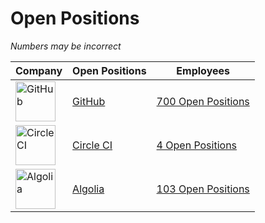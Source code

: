 # Open Positions

*Numbers may be incorrect*

| Company | Open Positions | Employees |
|---|---|---|
| <img src="https://cdn-icons-png.flaticon.com/512/25/25231.png" alt="GitHub" width="64px"/> | [GitHub](https://github.com/) | [700 Open Positions](https://github.com/about/careers) | ~2233 |
| <img src="https://mattermost.com/wp-content/uploads/2021/04/circleci-logo-stacked-fb-657e221fda1646a7e652c09c9fbfb2b0feb5d710089bb4d8e8c759d37a832694.png" alt="Circle CI" width="64px"/> | [Circle CI](https://circleci.com/) | [4 Open Positions](https://circleci.com/careers/jobs/) | ~700 |
| <img src="https://global-uploads.webflow.com/61a5f26c208f01370ddd9747/61a68585044d273f88cb1dff_Logo-Algolia-815x458-Color.png" alt="Algolia" width="64px"/> | [Algolia](https://www.algolia.com/) | [103 Open Positions](https://www.algolia.com/careers/?query=&amp;page=1&amp;configure%5BclickAnalytics%5D=true&amp;configure%5BhitsPerPage%5D=15&amp;hierarchicalMenu%5Bcategories.lvl0%5D=R%26D) | ~600 |
